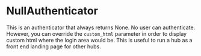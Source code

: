 # NullAuthenticator

This is an authenticator that always returns None. No user can authenticate. However, you can override the `custom_html` parameter in order to display custom html where the login area would be. This is useful to run a hub as a front end landing page for other hubs.